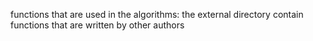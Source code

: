 functions that are used in the algorithms:
the external directory contain functions that are written by other authors 